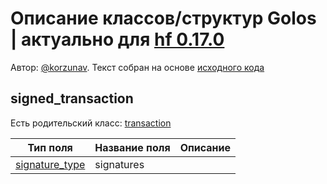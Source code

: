 # Описание классов/структур Golos | актуально для [hf 0.17.0](https://github.com/GolosChain/golos/releases/tag/v0.17.0)
Автор: [@korzunav](https://golos.io/@korzunav). Текст собран на основе [исходного кода](https://github.com/GolosChain/golos/tree/master/libraries/protocol/include/golos/protocol/transaction.hpp)
## signed_transaction

Есть родительский класс: [transaction](transaction.md)

|Тип поля|Название поля|Описание|
|--------|-------------|--------|
|[signature_type](signature_type.md)|signatures||
